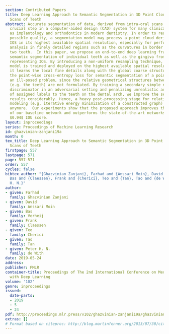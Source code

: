 ```yaml
---
section: Contributed Papers
title: Deep Learning Approach to Semantic Segmentation in 3D Point Cloud Intra-oral
  Scans of Teeth
abstract: Accurate segmentation of data, derived from intra-oral scans (IOS), is a
  crucial step in a computer-aided design (CAD) system for many clinical tasks, such
  as implantology and orthodontics in modern dentistry. In order to reach the highest
  possible quality, a segmentation model may process a point cloud derived from an
  IOS in its highest available spatial resolution, especially for performing a valid
  analysis in finely detailed regions such as the curvatures in border lines between
  two teeth.  In this paper, we propose an end-to-end deep learning framework for
  semantic segmentation of individual teeth as well as the gingiva from point clouds
  representing IOS. By introducing a non-uniform resampling technique, our proposed
  model is trained and deployed on the highest available spatial resolution where
  it learns the local fine details along with the global coarse structure of IOS.  Furthermore,
  the point-wise cross-entropy loss for semantic segmentation of a point cloud is
  an ill-posed problem, since the relative geometrical structures between the instances
  (e.g. the teeth) are not formulated. By training a secondary simple network as a
  discriminator in an adversarial setting and penalizing unrealistic arrangements
  of assigned labels to the teeth on the dental arch, we improve the segmentation
  results considerably. Hence, a heavy post-processing stage for relational and dependency
  modeling (e.g. iterative energy minimization of a constructed graph) is not required
  anymore.  Our experiments show that the proposed approach improves the performance
  of our baseline network and outperforms the state-of-the-art networks by achieving
  $0.94$ IOU score.
layout: inproceedings
series: Proceedings of Machine Learning Research
id: ghazvinian-zanjani19a
month: 0
tex_title: Deep Learning Approach to Semantic Segmentation in 3D Point Cloud Intra-oral
  Scans of Teeth
firstpage: 557
lastpage: 571
page: 557-571
order: 557
cycles: false
bibtex_author: "{Ghazvinian Zanjani}, Farhad and {Anssari Moin}, David and {Verheij},
  Bas and {Claessen}, Frank and {Cherici}, Teo and {Tan}, Tao and {de With}, {Peter
  H. N.}"
author:
- given: Farhad
  family: Ghazvinian Zanjani
- given: David
  family: Anssari Moin
- given: Bas
  family: Verheij
- given: Frank
  family: Claessen
- given: Teo
  family: Cherici
- given: Tao
  family: Tan
- given: Peter H. N.
  family: de With
date: 2019-05-24
address: 
publisher: PMLR
container-title: Proceedings of The 2nd International Conference on Medical Imaging
  with Deep Learning
volume: '102'
genre: inproceedings
issued:
  date-parts:
  - 2019
  - 5
  - 24
pdf: http://proceedings.mlr.press/v102/ghazvinian-zanjani19a/ghazvinian-zanjani19a.pdf
extras: []
# Format based on citeproc: http://blog.martinfenner.org/2013/07/30/citeproc-yaml-for-bibliographies/
---
```

